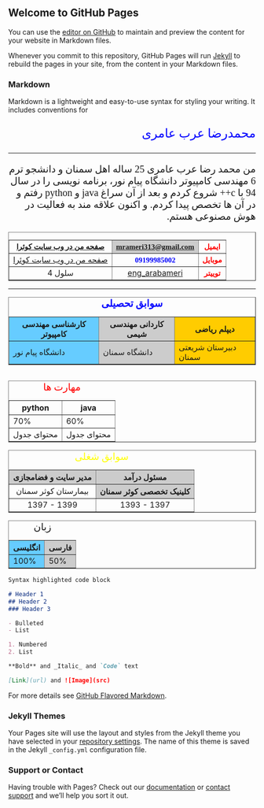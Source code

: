 ## Welcome to GitHub Pages

You can use the [editor on GitHub](https://github.com/mohammadrezaarabameri/resume/edit/gh-pages/index.md) to maintain and preview the content for your website in Markdown files.

Whenever you commit to this repository, GitHub Pages will run [Jekyll](https://jekyllrb.com/) to rebuild the pages in your site, from the content in your Markdown files.

### Markdown

Markdown is a lightweight and easy-to-use syntax for styling your writing. It includes conventions for

<p  dir="rtl" align="right" style="color:  blue; font-family: Vazir; font-size: 25px;">محمدرضا عرب عامری</p>
<hr/>
 <p  dir="rtl" align="right" style="font-family: Vazir; font-size: 20px;">من محمد رضا عرب عامری 25 ساله اهل سمنان و دانشجو ترم 6 مهندسی کامپیوتر دانشگاه پیام نور، برنامه نویسی را در سال 94 با c++  شروع کردم و بعد از آن سراغ java و python رفتم و در آن ها تخصص پیدا کردم. و اکنون علاقه مند به فعالیت در هوش مصنوعی هستم.</p>
 
 
 <link rel="shortcut icon" href="http://mail.com/favicon.ico" title="mail" />
 
<table width="400" border="1" cellspacing="2" cellpadding="2" style="text-align:center;" align="center">
<caption style="color:  blue; font-family: Vazir; font-size: 20px;">
</caption>
<tr>
<th><a href="https://quera.ir/profile/mrameri313" style="font-family: Vazir; font-size: 15px;">صفحه من در وب سایت کوئرا</a></th>
<th bgcolor="#CCCCCC"><a href="https://mrameri313@gmail.com" style="font-family: Vazir; font-size: 15px;">mrameri313@gmail.com</a></th>
<th style="color:  red; font-family: Vazir; font-size: 15px;">ایمیل</th>
</tr>
<tr>
<td><a href="https://quera.ir/profile/mrameri313">صفحه من در وب سایت کوئرا</a></td>
<th style="color:  blue; font-family: Vazir; font-size: 15px;">09199985002</th>
<th style="color:  red; font-family: Vazir; font-size: 15px;"><b>موبایل</b></th>
</tr>
<tr>
<td>سلول 4</td>
<td><a href="https://twitter.com/eng_arabameri">eng_arabameri</a></td>
<th style="color:  red; font-family: Vazir; font-size: 15px;"><b>توییتر</b></th>
</tr>
</table>
 <hr/>

<table border="1">
<caption style="color:  blue; font-family: Vazir; font-size: 20px;">
<b>سوابق تحصیلی</b>
</caption>
<colgroup style="background-color:#6CF"></colgroup>
<colgroup style="background-color:#CCC"></colgroup>
<colgroup style="background-color:#FC0;"></colgroup>
<tr>
<th>کارشناسی مهندسی کامپیوتر</th>
<th>کاردانی مهندسی شیمی</th>
<th>دیپلم ریاضی</th>
</tr>
<tr>
<td>دانشگاه پیام نور</td>
<td>دانشگاه سمنان</td>
<td>دبیرستان شریعتی سمنان</td>
</tr>
</table>

<table border="1" align="left">
<caption style="color:  red; font-family: Vazir; font-size: 20px;">
مهارت ها
</caption>
<tr>
<th>python</th>
<th>java</th>
</tr>
<tr>
<td>70%</td>
<td>60%</td>
</tr>
<tr>
<td>محتوای جدول</td>
<td>محتوای جدول</td>
</tr>
</table>

<table width="400" border="1" cellspacing="2" cellpadding="2" style="text-align:center;" align="center">
<caption style="color:  yellow; font-family: Vazir; font-size: 20px;">
 سوابق شغلی
</caption>
<tr>
<th bgcolor="#CCCCCC">مدیر سایت و فضامجازی</th>
<th bgcolor="#CCCCCC">مسئول درآمد</th>
</tr>
<tr>
<td>بیمارستان کوثر سمنان</td>
<th bgcolor="#CCCCCC">کلینیک تخصصی کوثر سمنان</th>
</tr>
<tr>
<td>1397 - 1399</td>
<td>1393 - 1397</td>
</tr>
</table>

<table border="1">
<caption style=" font-family: Vazir; font-size: 20px;">
زبان
</caption>
<colgroup style="background-color:#6CF"></colgroup>
<colgroup style="background-color:#CCC"></colgroup>
<tr>
<th>انگلیسی</th>
<th>فارسی</th>
</tr>
<tr>
<td>100%</td>
<td>50%</td>
</tr>
</table>
 
```markdown
Syntax highlighted code block

# Header 1
## Header 2
### Header 3

- Bulleted
- List

1. Numbered
2. List

**Bold** and _Italic_ and `Code` text

[Link](url) and ![Image](src)
```

For more details see [GitHub Flavored Markdown](https://guides.github.com/features/mastering-markdown/).

### Jekyll Themes

Your Pages site will use the layout and styles from the Jekyll theme you have selected in your [repository settings](https://github.com/mohammadrezaarabameri/resume/settings). The name of this theme is saved in the Jekyll `_config.yml` configuration file.

### Support or Contact

Having trouble with Pages? Check out our [documentation](https://docs.github.com/categories/github-pages-basics/) or [contact support](https://github.com/contact) and we’ll help you sort it out.
